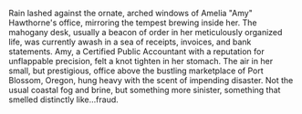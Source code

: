 Rain lashed against the ornate, arched windows of Amelia "Amy" Hawthorne's office, mirroring the tempest brewing inside her.  The mahogany desk, usually a beacon of order in her meticulously organized life, was currently awash in a sea of receipts, invoices, and bank statements.  Amy, a Certified Public Accountant with a reputation for unflappable precision, felt a knot tighten in her stomach. The air in her small, but prestigious, office above the bustling marketplace of Port Blossom, Oregon, hung heavy with the scent of impending disaster. Not the usual coastal fog and brine, but something more sinister, something that smelled distinctly like…fraud.
